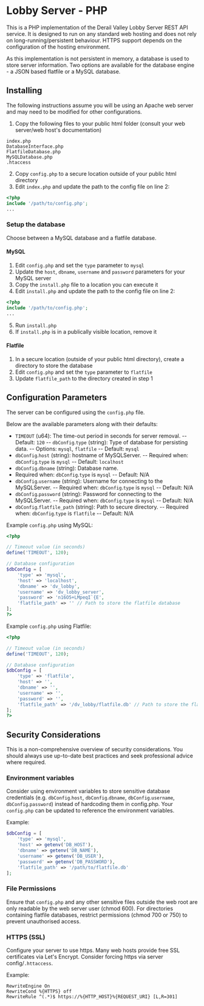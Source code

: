 # Lobby Server - PHP

This is a PHP implementation of the Derail Valley Lobby Server REST API service. It is designed to run on any standard web hosting and does not rely on long-running/persistent behaviour.
HTTPS support depends on the configuration of the hosting environment.

As this implementation is not persistent in memory, a database is used to store server information. Two options are available for the database engine - a JSON based flatfile or a MySQL database.

## Installing

The following instructions assume you will be using an Apache web server and may need to be modified for other configurations.

1. Copy the following files to your public html folder (consult your web server/web host's documentation)
```
index.php
DatabaseInterface.php
FlatfileDatabase.php
MySQLDatabase.php
.htaccess
```
2. Copy `config.php` to a secure location outside of your public html directory
3. Edit `index.php` and update the path to the config file on line 2:
```php
<?php
include '/path/to/config.php';
...
```

### Setup the database

Choose between a MySQL database and a flatfile database.

#### MySQL

1. Edit `config.php` and set the `type` parameter to `mysql`
2. Update the `host`, `dbname`, `username` and `password` parameters for your MySQL server 
3. Copy the `install.php` file to a location you can execute it
4. Edit `install.php` and update the path to the config file on line 2:
```php
<?php
include '/path/to/config.php';
...
```
5. Run `install.php`
6. If `install.php` is in a publically visible location, remove it


#### Flatfile
1. In a secure location (outside of your public html directory), create a directory to store the database
2. Edit `config.php` and set the `type` parameter to `flatfile`
3. Update `flatfile_path` to the directory created in step 1


## Configuration Parameters
The server can be configured using the `config.php` file.

Below are the available parameters along with their defaults:
-   `TIMEOUT` (u64): The time-out period in seconds for server removal.
	-- Default: `120`
--   `dbConfig`.`type` (string): Type of database for persisting data.
	-- Options: `mysql`, `flatfile`
	-- Default: `mysql`
-   `dbConfig`.`host` (string): hostname of MySQLServer.
	-- Required when: `dbConfig`.`type` is `mysql`
	-- Default: `localhost`
-   `dbConfig`.`dbname` (string): Database name.
  - Required when: `dbConfig`.`type` is `mysql`
	-- Default: N/A
-   `dbConfig`.`username` (string): Username for connecting to the MySQLServer.
	-- Required when: `dbConfig`.`type` is `mysql`
	-- Default: N/A
-   `dbConfig`.`password` (string): Password for connecting to the MySQLServer.
	-- Required when: `dbConfig`.`type` is `mysql`
	-- Default: N/A
-   `dbConfig`.`flatfile_path` (string): Path to secure directory.
	-- Required when: `dbConfig`.`type` is `flatfile`
	-- Default: N/A

Example `config.php` using MySQL:
```php
<?php

// Timeout value (in seconds)
define('TIMEOUT', 120);

// Database configuration
$dbConfig = [
    'type' => 'mysql',
    'host' => 'localhost',
    'dbname' => 'dv_lobby',
    'username' => 'dv_lobby_server',
    'password' => 'n16O5+LMpeqI`{E',
    'flatfile_path' => '' // Path to store the flatfile database
];
?>
```

Example `config.php` using Flatfile:
```php
<?php

// Timeout value (in seconds)
define('TIMEOUT', 120);

// Database configuration
$dbConfig = [
    'type' => 'flatfile',
    'host' => '',
    'dbname' => '',
    'username' => '',
    'password' => '',
    'flatfile_path' => '/dv_lobby/flatfile.db' // Path to store the flatfile database
];
?>
```

## Security Considerations
This is a non-comprehensive overview of security considerations. You should always use up-to-date best practices and seek professional advice where required.

### Environment variables
Consider using environment variables to store sensitive database credentials (e.g. `dbConfig`.`host`, `dbConfig`.`dbname`, `dbConfig`.`username`, `dbConfig`.`password`) instead of hardcoding them in config.php.
Your `config.php` can be updated to reference the environment variables.

Example:
```php
$dbConfig = [
    'type' => 'mysql',
    'host' => getenv('DB_HOST'),
    'dbname' => getenv('DB_NAME'),
    'username' => getenv('DB_USER'),
    'password' => getenv('DB_PASSWORD'),
    'flatfile_path' => '/path/to/flatfile.db'
];
```


### File Permissions
Ensure that `config.php` and any other sensitive files outside the web root are only readable by the web server user (chmod 600).
For directories containing flatfile databases, restrict permissions (chmod 700 or 750) to prevent unauthorised access.

### HTTPS (SSL)
Configure your server to use https. Many web hosts provide free SSL certificates via Let's Encrypt.
Consider forcing https via server config/`.httaccess`.

Example:
```apacheconf
RewriteEngine On 
RewriteCond %{HTTPS} off 
RewriteRule ^(.*)$ https://%{HTTP_HOST}%{REQUEST_URI} [L,R=301]
```

